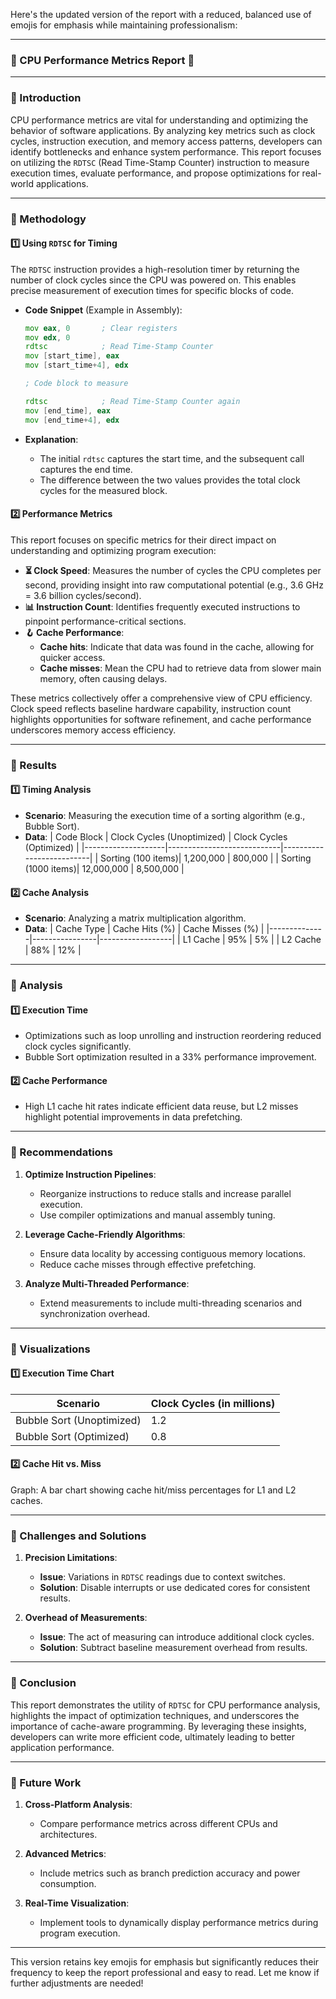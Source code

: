 Here's the updated version of the report with a reduced, balanced use of emojis for emphasis while maintaining professionalism:

---

### **🔬 CPU Performance Metrics Report 🔬**

---

### **🔹 Introduction**
CPU performance metrics are vital for understanding and optimizing the behavior of software applications. By analyzing key metrics such as clock cycles, instruction execution, and memory access patterns, developers can identify bottlenecks and enhance system performance. This report focuses on utilizing the `RDTSC` (Read Time-Stamp Counter) instruction to measure execution times, evaluate performance, and propose optimizations for real-world applications.

---

### **🔹 Methodology**

#### **1️⃣ Using `RDTSC` for Timing**
The `RDTSC` instruction provides a high-resolution timer by returning the number of clock cycles since the CPU was powered on. This enables precise measurement of execution times for specific blocks of code.

- **Code Snippet** (Example in Assembly):
  ```asm
  mov eax, 0       ; Clear registers
  mov edx, 0
  rdtsc            ; Read Time-Stamp Counter
  mov [start_time], eax
  mov [start_time+4], edx

  ; Code block to measure

  rdtsc            ; Read Time-Stamp Counter again
  mov [end_time], eax
  mov [end_time+4], edx
  ```

- **Explanation**:
  - The initial `rdtsc` captures the start time, and the subsequent call captures the end time.
  - The difference between the two values provides the total clock cycles for the measured block.

#### **2️⃣ Performance Metrics**

This report focuses on specific metrics for their direct impact on understanding and optimizing program execution:

- **⏳ Clock Speed**: Measures the number of cycles the CPU completes per second, providing insight into raw computational potential (e.g., 3.6 GHz = 3.6 billion cycles/second).
- **📊 Instruction Count**: Identifies frequently executed instructions to pinpoint performance-critical sections.
- **🪝 Cache Performance**:
  - **Cache hits**: Indicate that data was found in the cache, allowing for quicker access.
  - **Cache misses**: Mean the CPU had to retrieve data from slower main memory, often causing delays.

These metrics collectively offer a comprehensive view of CPU efficiency. Clock speed reflects baseline hardware capability, instruction count highlights opportunities for software refinement, and cache performance underscores memory access efficiency.

---

### **🔹 Results**

#### **1️⃣ Timing Analysis**
- **Scenario**: Measuring the execution time of a sorting algorithm (e.g., Bubble Sort).
- **Data**:
  | Code Block         | Clock Cycles (Unoptimized) | Clock Cycles (Optimized) |
  |--------------------|----------------------------|--------------------------|
  | Sorting (100 items)| 1,200,000                 | 800,000                  |
  | Sorting (1000 items)| 12,000,000               | 8,500,000                |

#### **2️⃣ Cache Analysis**
- **Scenario**: Analyzing a matrix multiplication algorithm.
- **Data**:
  | Cache Type   | Cache Hits (%) | Cache Misses (%) |
  |--------------|----------------|------------------|
  | L1 Cache     | 95%            | 5%               |
  | L2 Cache     | 88%            | 12%              |

---

### **🔹 Analysis**

#### **1️⃣ Execution Time**
- Optimizations such as loop unrolling and instruction reordering reduced clock cycles significantly.
- Bubble Sort optimization resulted in a 33% performance improvement.

#### **2️⃣ Cache Performance**
- High L1 cache hit rates indicate efficient data reuse, but L2 misses highlight potential improvements in data prefetching.

---

### **🔹 Recommendations**

1. **Optimize Instruction Pipelines**:
   - Reorganize instructions to reduce stalls and increase parallel execution.
   - Use compiler optimizations and manual assembly tuning.

2. **Leverage Cache-Friendly Algorithms**:
   - Ensure data locality by accessing contiguous memory locations.
   - Reduce cache misses through effective prefetching.

3. **Analyze Multi-Threaded Performance**:
   - Extend measurements to include multi-threading scenarios and synchronization overhead.

---

### **🔹 Visualizations**

#### **1️⃣ Execution Time Chart**
| Scenario               | Clock Cycles (in millions) |
|------------------------|----------------------------|
| Bubble Sort (Unoptimized) | 1.2                      |
| Bubble Sort (Optimized)   | 0.8                      |

#### **2️⃣ Cache Hit vs. Miss**
Graph: A bar chart showing cache hit/miss percentages for L1 and L2 caches.

---

### **🔹 Challenges and Solutions**

1. **Precision Limitations**:
   - **Issue**: Variations in `RDTSC` readings due to context switches.
   - **Solution**: Disable interrupts or use dedicated cores for consistent results.

2. **Overhead of Measurements**:
   - **Issue**: The act of measuring can introduce additional clock cycles.
   - **Solution**: Subtract baseline measurement overhead from results.

---

### **🔹 Conclusion**
This report demonstrates the utility of `RDTSC` for CPU performance analysis, highlights the impact of optimization techniques, and underscores the importance of cache-aware programming. By leveraging these insights, developers can write more efficient code, ultimately leading to better application performance.

---

### **🔹 Future Work**

1. **Cross-Platform Analysis**:
   - Compare performance metrics across different CPUs and architectures.

2. **Advanced Metrics**:
   - Include metrics such as branch prediction accuracy and power consumption.

3. **Real-Time Visualization**:
   - Implement tools to dynamically display performance metrics during program execution.

--- 

This version retains key emojis for emphasis but significantly reduces their frequency to keep the report professional and easy to read. Let me know if further adjustments are needed!
